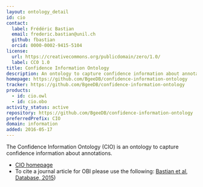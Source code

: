 ```yaml
---
layout: ontology_detail
id: cio
contact:
  label: Frédéric Bastian
  email: frederic.bastian@unil.ch
  github: fbastian
  orcid: 0000-0002-9415-5104
license:
  url: https://creativecommons.org/publicdomain/zero/1.0/
  label: CC0 1.0
title: Confidence Information Ontology
description: An ontology to capture confidence information about annotations.
homepage: https://github.com/BgeeDB/confidence-information-ontology
tracker: https://github.com/BgeeDB/confidence-information-ontology
products:
  - id: cio.owl
  - id: cio.obo
activity_status: active
repository: https://github.com/BgeeDB/confidence-information-ontology
preferredPrefix: CIO
domain: information
added: 2016-05-17
---
```


The Confidence Information Ontology (CIO) is an ontology to capture confidence information about annotations.

- [CIO homepage](https://github.com/BgeeDB/confidence-information-ontology)
- To cite a journal article for OBI please use the following: [Bastian et al, Database, 2015](http://www.ncbi.nlm.nih.gov/pubmed/25957950))
